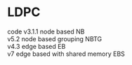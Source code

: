 # LDPC
code
v3.1.1 node based                             NB    
v5.2   node based grouping                    NBTG      
v4.3   edge based		                          EB 		 
v7     edge based with shared memory          EBS
